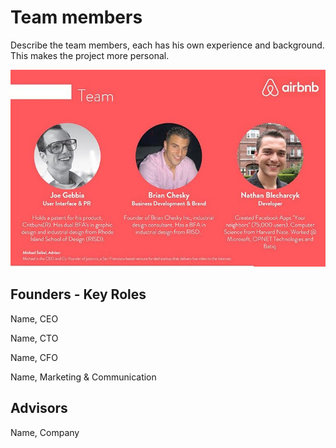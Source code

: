 # Team members

Describe the team members, each has his own experience and background. This makes the project more personal.

![](assets/team.jpeg)

## Founders - Key Roles 

Name, CEO

Name, CTO

Name, CFO

Name, Marketing & Communication

## Advisors

Name, Company